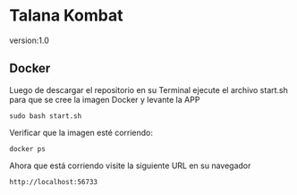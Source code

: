 Talana Kombat
=========
version:1.0

## Docker

Luego de descargar el repositorio en su Terminal ejecute el archivo start.sh para que se cree la imagen Docker y levante la APP

````shell
sudo bash start.sh
````

Verificar que la imagen esté corriendo:

````shell
docker ps
````

Ahora que está corriendo visite la siguiente URL en su navegador

````shell
http://localhost:56733
````
